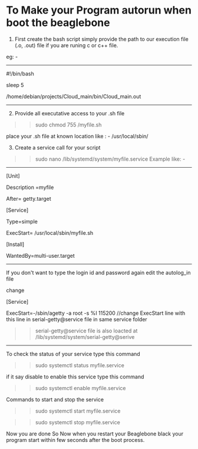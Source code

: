 To Make your Program autorun when boot the beaglebone
=============================================================
1. First create the bash script simply provide the path to our execution file (.o, .out) file if you are runing c or c++ file.

eg: - 
________________________________________________________
#!/bin/bash 

sleep 5

/home/debian/projects/Cloud_main/bin/Cloud_main.out
________________________________________________________
2. Provide all executative access to your .sh file 

>> sudo chmod 755 /myfile.sh

place your .sh file at known location 
like : - /usr/local/sbin/

3. Create a service call for your script

>> sudo nano /lib/systemd/system/myfile.service
Example like: - 

_____________________________________________________
[Unit]

Description =myfile

After= getty.target

[Service]

Type=simple

ExecStart= /usr/local/sbin/myfile.sh

[Install]

WantedBy=multi-user.target
_____________________________________________________

If you don't want to type the login id and password again edit the autolog_in file 

change 


[Service]

ExecStart=-/sbin/agetty -a root -s %I 115200      //change ExecStart line with this line in serial-getty@service file in same service folder

>> serial-getty@service file is also loacted at /lib/systemd/system/serial-getty@serive 
_____________________________________________________________________________________________________________

To check the status of your service type this command 

>> sudo systemctl status myfile.service

if it say disable to enable this service type this command

>> sudo systemctl enable myfile.service 

Commands to start and stop the service 

>> sudo systemctl start myfile.service

>> sudo systemctl stop myfile.service

Now you are done 
So Now when you restart your Beaglebone black your program start within few seconds after the boot process. 

